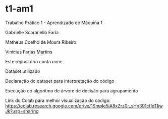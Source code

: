 # t1-am1
Trabalho Prático 1 - Aprendizado de Máquina 1

Gabrielle Scaranello Faria

Matheus Coelho de Moura Ribeiro

Vinícius Farias Martins


Este repositório conta com:

Dataset utilizado

Declaração do dataset para interpretação do código

Execução do algoritmo de árvore de decisão para agrupamento

Link do Colab para melhor visualização do código: https://colab.research.google.com/drive/1SmpIe5iA8xZrz0r_sHn391cfId11iwJk?usp=sharing
